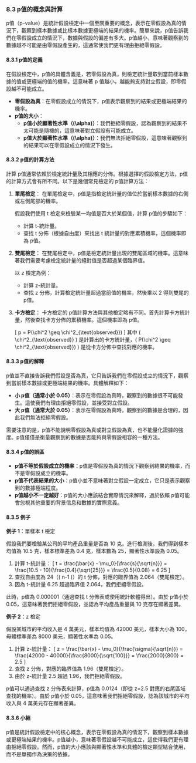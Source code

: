 ### 8.3 p值的概念與計算

p值（p-value）是統計假設檢定中一個至關重要的概念，表示在零假設為真的情況下，觀察到樣本數據或比樣本數據更極端的結果的機率。簡單來說，p值告訴我們在零假設成立的情況下，數據與假設的偏差有多大。p值越小，意味著觀察到的數據越不可能是由零假設產生的，這通常使我們更有理由拒絕零假設。

#### 8.3.1 p值的定義

在假設檢定中，p值的具體含義是，若零假設為真，則檢定統計量取到當前樣本數據的值或更極端的值的機率。這意味著 p 值越小，越能夠支持對立假設，即零假設越不可能成立。

- **零假設為真**：在零假設成立的情況下，p值表示觀察到的結果或更極端結果的機率。
- **p值的大小**：
  - **p值小於顯著性水準（\(\alpha\)）**：我們拒絕零假設，認為觀察到的結果不太可能是隨機的，這意味著對立假設有可能成立。
  - **p值大於顯著性水準（\(\alpha\)）**：我們無法拒絕零假設，這意味著觀察到的結果可以在零假設成立的情況下發生。

#### 8.3.2 p值的計算方法

計算 p值通常依賴於檢定統計量及其相應的分佈。根據選擇的假設檢定方法，p值的計算方式會有所不同。以下是幾個常見檢定的 p值計算方法：

1. **單尾檢定**：
   在單尾檢定中，p值是指檢定統計量的值位於當前樣本數據的右側或左側尾部的機率。

   假設我們使用 t 檢定來檢驗某一均值是否大於某個值，計算 p值的步驟如下：
   - 計算 t-統計量。
   - 查找 t 分佈（根據自由度）來找出 t 統計量的對應累積機率，這個機率即為 p值。

2. **雙尾檢定**：
   在雙尾檢定中，p值是檢定統計量出現的雙尾區域的機率。這意味著我們需要考慮檢定統計量的絕對值是否超過某個臨界值。

   以 z 檢定為例：
   - 計算 z-統計量。
   - 查找 z 分佈，計算檢定統計量超過當前值的機率，然後乘以 2 得到雙尾的 p值。

3. **卡方檢定**：
   卡方檢定的 p值計算方法與其他檢定略有不同。首先計算卡方統計量，然後查找卡方分佈的累積機率。這個機率即為 p值。

   \[
   p = P(\chi^2 \geq \chi^2_{\text{observed}})
   \]
   其中 \( \chi^2_{\text{observed}} \) 是計算出的卡方統計量，\( P(\chi^2 \geq \chi^2_{\text{observed}}) \) 是從卡方分佈中查找對應的機率。

#### 8.3.3 p值的解釋

p值並不直接告訴我們假設是否為真，它只告訴我們在零假設成立的情況下，觀察到當前樣本數據或更極端結果的機率。具體解釋如下：

- **小 p值（通常小於 0.05）**：表示在零假設為真時，觀察到的數據很不可能發生。這使我們有理由拒絕零假設，並接受對立假設。
- **大 p值（通常大於 0.05）**：表示在零假設為真時，觀察到的數據是合理的，因此我們無法拒絕零假設。

需要注意的是，p值不能說明零假設為真或對立假設為真，也不能量化證據的強度。p值僅僅是衡量觀察到的數據是否能夠與零假設相容的一種方法。

#### 8.3.4 p值的誤區

- **p值不等於假設成立的機率**：p值是零假設為真的情況下觀察到結果的機率，而不是零假設成立的機率。
- **p值不代表結果的大小**：p值小並不意味著對立假設一定成立，它只是表示觀察到的數據極端程度。
- **p值越小不一定越好**：p值的大小應該結合實際情況來解釋，過於依賴 p值可能會忽視其他重要的背景信息和數據的實際意義。

#### 8.3.5 例子

**例子 1**：單樣本 t 檢定

假設我們要檢驗某公司的平均產品重量是否為 10 克。進行檢測後，我們得到樣本均值為 10.5 克，樣本標準差為 0.4 克，樣本數為 25，顯著性水準設為 0.05。

1. 計算 t-統計量：
   \[
   t = \frac{\bar{x} - \mu_0}{\frac{s}{\sqrt{n}}} = \frac{10.5 - 10}{\frac{0.4}{\sqrt{25}}} = \frac{0.5}{0.08} = 6.25
   \]
2. 查找自由度為 24（\( n-1 \)）的 t 分佈，對應的臨界值為 2.064（雙尾檢定）。
3. 因為 t-統計量 6.25 超過臨界值 2.064，我們拒絕零假設。

此時，p值為 0.000001（通過查找 t 分佈表或使用統計軟體得出）。由於 p值小於 0.05，這意味著我們拒絕零假設，並認為平均產品重量與 10 克存在顯著差異。

**例子 2**：z 檢定

假設某城市的平均收入是 4 萬美元，樣本均值為 42000 美元，樣本大小為 100，母體標準差為 8000 美元，顯著性水準為 0.05。

1. 計算 z-統計量：
   \[
   z = \frac{\bar{x} - \mu_0}{\frac{\sigma}{\sqrt{n}}} = \frac{42000 - 40000}{\frac{8000}{\sqrt{100}}} = \frac{2000}{800} = 2.5
   \]
2. 查找 z 分佈，對應的臨界值為 1.96（雙尾檢定）。
3. 由於 z-統計量 2.5 超過 1.96，我們拒絕零假設。

p值可以通過查找 z 分佈表來計算，p值為 0.0124（即從 z=2.5 對應的右尾區域查找的機率）。由於 p值小於 0.05，這意味著我們拒絕零假設，認為該城市的平均收入與 4 萬美元存在顯著差異。

#### 8.3.6 小結

p值是統計假設檢定中的核心概念，表示在零假設為真的情況下，觀察到樣本數據或更極端結果的機率。p值越小，意味著零假設越不可能成立，這使得我們更有理由拒絕零假設。然而，p值的大小應該與顯著性水準和具體的檢定類型結合使用，而不是單獨作為決策的依據。